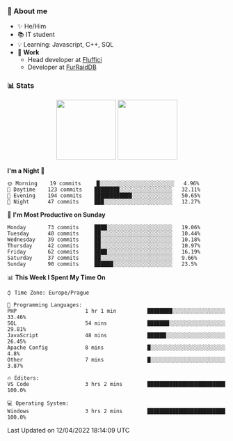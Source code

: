 ### 👋 About me

- ✨ He/Him
- 📚 IT student
- 💡 Learning: Javascript, C++, SQL
- 🔨 **Work**
  - Head developer at [Fluffici](https://fluffici.eu)
  - Developer at [FurRaidDB](https://furraiddb.xyz)

### 📊 Stats
<p align="center">
  <img height="137px" src="https://github-readme-stats-ashy-seven.vercel.app/api?username=Nanoslav&count_private=true&theme=dark&show_icons=true" />
  <img height="137px" src="https://github-readme-stats-ashy-seven.vercel.app/api/top-langs?username=Nanoslav&count_private=true&layout=compact&theme=dark" />
</p>

<!--START_SECTION:waka-->
**I'm a Night 🦉** 

```text
🌞 Morning    19 commits     █░░░░░░░░░░░░░░░░░░░░░░░░   4.96% 
🌆 Daytime    123 commits    ████████░░░░░░░░░░░░░░░░░   32.11% 
🌃 Evening    194 commits    ████████████░░░░░░░░░░░░░   50.65% 
🌙 Night      47 commits     ███░░░░░░░░░░░░░░░░░░░░░░   12.27%

```
📅 **I'm Most Productive on Sunday** 

```text
Monday       73 commits     ████░░░░░░░░░░░░░░░░░░░░░   19.06% 
Tuesday      40 commits     ██░░░░░░░░░░░░░░░░░░░░░░░   10.44% 
Wednesday    39 commits     ██░░░░░░░░░░░░░░░░░░░░░░░   10.18% 
Thursday     42 commits     ██░░░░░░░░░░░░░░░░░░░░░░░   10.97% 
Friday       62 commits     ████░░░░░░░░░░░░░░░░░░░░░   16.19% 
Saturday     37 commits     ██░░░░░░░░░░░░░░░░░░░░░░░   9.66% 
Sunday       90 commits     ██████░░░░░░░░░░░░░░░░░░░   23.5%

```


📊 **This Week I Spent My Time On** 

```text
⌚︎ Time Zone: Europe/Prague

💬 Programming Languages: 
PHP                      1 hr 1 min          ████████░░░░░░░░░░░░░░░░░   33.46% 
SQL                      54 mins             ███████░░░░░░░░░░░░░░░░░░   29.81% 
JavaScript               48 mins             ██████░░░░░░░░░░░░░░░░░░░   26.45% 
Apache Config            8 mins              █░░░░░░░░░░░░░░░░░░░░░░░░   4.8% 
Other                    7 mins              █░░░░░░░░░░░░░░░░░░░░░░░░   3.87%

🔥 Editors: 
VS Code                  3 hrs 2 mins        █████████████████████████   100.0%

💻 Operating System: 
Windows                  3 hrs 2 mins        █████████████████████████   100.0%

```


 Last Updated on 12/04/2022 18:14:09 UTC
<!--END_SECTION:waka-->

<!--
**Nanoslav/Nanoslav** is a ✨ _special_ ✨ repository because its `README.md` (this file) appears on your GitHub profile.

Here are some ideas to get you started:

- 🔭 I’m currently working on ...
- 🌱 I’m currently learning ...
- 👯 I’m looking to collaborate on ...
- 🤔 I’m looking for help with ...
- 💬 Ask me about ...
- 📫 How to reach me: ...
- 😄 Pronouns: ...
- ⚡ Fun fact: ...
-->
